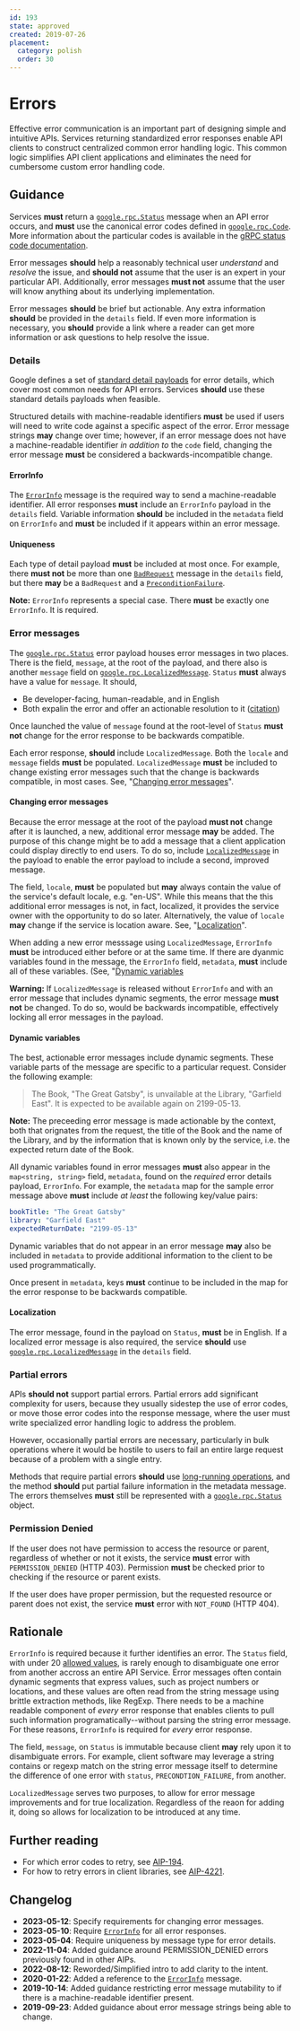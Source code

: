 ```yaml
---
id: 193
state: approved
created: 2019-07-26
placement:
  category: polish
  order: 30
---
```


# Errors

Effective error communication is an important part of designing simple and
intuitive APIs. Services returning standardized error responses enable API
clients to construct centralized common error handling logic. This common logic
simplifies API client applications and eliminates the need for cumbersome
custom error handling code.

## Guidance

Services **must** return a [`google.rpc.Status`][Status] message when an API
error occurs, and **must** use the canonical error codes defined in
[`google.rpc.Code`][Code]. More information about the particular codes is
available in the [gRPC status code documentation][].

Error messages **should** help a reasonably technical user _understand_ and
_resolve_ the issue, and **should not** assume that the user is an expert in
your particular API. Additionally, error messages **must not** assume that the
user will know anything about its underlying implementation.

Error messages **should** be brief but actionable. Any extra information
**should** be provided in the `details` field. If even more information is
necessary, you **should** provide a link where a reader can get more
information or ask questions to help resolve the issue.

### Details

Google defines a set of [standard detail payloads][details] for error details,
which cover most common needs for API errors. Services **should** use these
standard details payloads when feasible.

Structured details with machine-readable identifiers **must** be used if users
will need to write code against a specific aspect of the error. Error message
strings **may** change over time; however, if an error message does not have a
machine-readable identifier _in addition to_ the `code` field, changing the
error message **must** be considered a backwards-incompatible change.

#### ErrorInfo

The [`ErrorInfo`][ErrorInfo] message is the required way to send a
machine-readable identifier. All error responses **must** include an
`ErrorInfo` payload in the `details` field. Variable information
**should** be included in the `metadata` field on `ErrorInfo` and
**must** be included if it appears within an error message.

#### Uniqueness

Each type of detail payload **must** be included at most once. For
example, there **must not** be more than one [`BadRequest`][BadRequest]
message in the `details` field, but there **may** be a `BadRequest` and
a [`PreconditionFailure`][PreconditionFailure].

**Note:** `ErrorInfo` represents a special case. There **must** be exactly one
`ErrorInfo`. It is required.

### Error messages

The [`google.rpc.Status`][Status] error payload houses error messages in
two places. There is the field, `message`, at the root of the payload,
and there also is another `message` field on
[`google.rpc.LocalizedMessage`][LocalizedMessage]. `Status` **must**
always have a value for `message`. It should,

- Be developer-facing, human-readable, and in English
- Both expalin the error and offer an actionable resolution to it
  ([citation](https://cloud.google.com/apis/design/errors#error_model))

Once launched the value of `message` found at the root-level of `Status`
**must not** change for the error response to be backwards compatible.

Each error response, **should** include `LocalizedMessage`. Both the
`locale` and `message` fields **must** be populated.  `LocalizedMessage`
**must** be included to change existing error messages such that the
change is backwards compatible, in most cases.  See, "[Changing error
messages](#changing-error-messages)".

#### Changing error messages

Because the error message at the root of the payload **must not** change
after it is launched, a new, additional error message **may** be added.
The purpose of this change might be to add a message that a client
application could display directly to end users. To do so, include
[`LocalizedMessage`][LocalizedMessage] in the payload to enable the
error payload to include a second, improved message.

The field, `locale`, **must** be populated but **may** always contain
the value of the service's default locale, e.g.  "en-US". While this
means that the this additional error messages is not, in fact,
localized, it provides the service owner with the opportunity to do so
later.  Alternatively, the value of `locale` **may** change if the
service is location aware. See, "[Localization](#localization)".

When adding a new error messsage using `LocalizedMessage`, `ErrorInfo`
**must** be introduced either before or at the same time. If there are
dyanmic variables found in the message, the `ErrorInfo` field,
`metadata`, **must** include all of these variables. (See, "[Dynamic
variables](#dynamic-variables".)

**Warning:** If `LocalizedMessage` is released without `ErrorInfo` and
with an error message that includes dynamic segments, the error message
**must not** be changed. To do so, would be backwards incompatible,
effectively locking all error messages in the payload.

#### Dynamic variables

The best, actionable error messages include dynamic segments. These
variable parts of the message are specific to a particular request.
Consider the following example:

> The Book, "The Great Gatsby", is unvailable at the Library, "Garfield
> East". It is expected to be available again on 2199-05-13.

**Note:** The preceeding error message is made actionable by the
context, both that orignates from the request, the title of the Book and
the name of the Library, and by the information that is  known only by
the service, i.e. the expected return date of the Book.

All dynamic variables found in error messages **must** also appear in
the `map<string, string>` field, `metadata`, found on the *required*
error details payload, `ErrorInfo`.  For example, the `metadata` map for
the sample error message above **must** include *at least* the following
key/value pairs:

```yaml
bookTitle: "The Great Gatsby"
library: "Garfield East"
expectedReturnDate: "2199-05-13"
```

Dynamic variables that do not appear in an error message **may** also be
included in `metadata` to provide additional information to the client
to be used programmatically.

Once present in `metadata`, keys **must** continue to be included in the
map for the error response to be backwards compatible.

#### Localization

The error message, found in the payload on `Status`, **must** be in
English. If a localized error message is also required, the service
**should** use [`google.rpc.LocalizedMessage`][LocalizedMessage] in the
`details` field.

### Partial errors

APIs **should not** support partial errors. Partial errors add significant
complexity for users, because they usually sidestep the use of error codes, or
move those error codes into the response message, where the user must write
specialized error handling logic to address the problem.

However, occasionally partial errors are necessary, particularly in bulk
operations where it would be hostile to users to fail an entire large request
because of a problem with a single entry.

Methods that require partial errors **should** use [long-running operations][],
and the method **should** put partial failure information in the metadata
message. The errors themselves **must** still be represented with a
[`google.rpc.Status`][Status] object.

### Permission Denied

If the user does not have permission to access the resource or parent,
regardless of whether or not it exists, the service **must** error with
`PERMISSION_DENIED` (HTTP 403). Permission **must** be checked prior to checking
if the resource or parent exists.

If the user does have proper permission, but the requested resource or parent
does not exist, the service **must** error with `NOT_FOUND` (HTTP 404).

## Rationale

`ErrorInfo` is required because it further identifies an error. The
`Status` field, with under 20 [allowed values][Code], is rarely enough
to disambiguate one error from another accross an entire API Service.
Error messages often contain dynamic segments that express values, such
as project numbers or locations, and these values are often read from
the string message using brittle extraction methods, like RegExp. There
needs to be a machine readable component of *every* error response that
enables clients to pull such information programatically--without
parsing the string error message. For these reasons, `ErrorInfo` is
required for *every* error response.

The field, `message`, on `Status` is immutable because client **may**
rely upon it to disambiguate errors. For example, client software may
leverage a string contains or regexp match on the string error message
itself to determine the difference of one error with `status`,
`PRECONDTION_FAILURE`, from another.

`LocalizedMessage` serves two purposes, to allow for error message
improvements and for true localization.  Regardless of the reaon for
adding it, doing so allows for localization to be introduced at any
time.

## Further reading

- For which error codes to retry, see [AIP-194](https://aip.dev/194).
- For how to retry errors in client libraries, see
  [AIP-4221](https://aip.dev/client-libraries/4221).

## Changelog

- **2023-05-12**: Specify requirements for changing error messages.
- **2023-05-10**: Require [`ErrorInfo`][ErrorInfo] for all error
  responses.
- **2023-05-04**: Require uniqueness by message type for error details.
- **2022-11-04**: Added guidance around PERMISSION_DENIED errors previously
  found in other AIPs.
- **2022-08-12**: Reworded/Simplified intro to add clarity to the intent.
- **2020-01-22**: Added a reference to the [`ErrorInfo`][ErrorInfo] message.
- **2019-10-14**: Added guidance restricting error message mutability to if
  there is a machine-readable identifier present.
- **2019-09-23**: Added guidance about error message strings being able to
  change.

<!-- prettier-ignore-start -->
[aip-4221]: ../client-libraries/4221.md
[details]: https://github.com/googleapis/googleapis/blob/master/google/rpc/error_details.proto
[ErrorInfo]: https://github.com/googleapis/googleapis/blob/6f3fcc058ff29989f6d3a71557a44b5e81b897bd/google/rpc/error_details.proto#L27-L76
[PreconditionFailure]: https://github.com/googleapis/googleapis/blob/6f3fcc058ff29989f6d3a71557a44b5e81b897bd/google/rpc/error_details.proto#L139-L166
[BadRequest]: https://github.com/googleapis/googleapis/blob/477a59d764428136ba1d857a9633c0d231de6efa/google/rpc/error_details.proto#L168-L218
[LocalizedMessage]: https://github.com/googleapis/googleapis/blob/e9897ed945336e2dc967b439ac7b4be6d2c62640/google/rpc/error_details.proto#L275-L285
[grpc status code documentation]: https://github.com/grpc/grpc/blob/master/doc/statuscodes.md
[Code]: https://github.com/googleapis/googleapis/blob/master/google/rpc/code.proto
[Status]: https://github.com/googleapis/googleapis/blob/master/google/rpc/status.proto
[long-running operations]: ./0151.md
<!-- prettier-ignore-end -->
